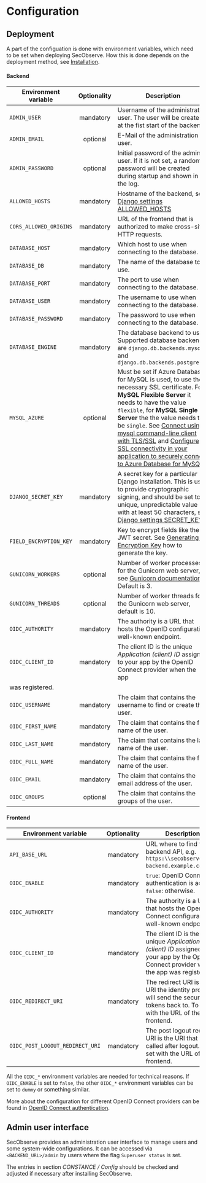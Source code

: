 # Configuration

## Deployment

A part of the configuation is done with environment variables, which need to be set when deploying SecObserve. How this is done depends on the deployment method, see [Installation](installation.md).

#### Backend

| Environment variable   | Optionality | Description |
|------------------------|:-----------:|-------------|
| `ADMIN_USER`           | mandatory   | Username of the administration user. The user will be created at the fist start of the backend. |
| `ADMIN_EMAIL`          | optional    | E-Mail of the administration user. |
| `ADMIN_PASSWORD`       | optional    | Initial password of the admin user. If it is not set, a random password will be created during startup and shown in the log. |
| `ALLOWED_HOSTS`        | mandatory   | Hostname of the backend, see [Django settings ALLOWED_HOSTS](https://docs.djangoproject.com/en/3.2/ref/settings/#allowed-hosts) |
| `CORS_ALLOWED_ORIGINS` | mandatory   | URL of the frontend that is authorized to make cross-site HTTP requests. |
| `DATABASE_HOST`        | mandatory   | Which host to use when connecting to the database. |
| `DATABASE_DB`          | mandatory   | The name of the database to use. |
| `DATABASE_PORT`        | mandatory   | The port to use when connecting to the database. |
| `DATABASE_USER`        | mandatory   | The username to use when connecting to the database. |
| `DATABASE_PASSWORD`    | mandatory   | The password to use when connecting to the database. |
| `DATABASE_ENGINE`      | mandatory   | The database backend to use. Supported database backends are `django.db.backends.mysql` and `django.db.backends.postgresql` |
| `MYSQL_AZURE`          | optional    | Must be set if Azure Database for MySQL is used, to use the necessary SSL certificate. For **MySQL Flexible Server** it needs to have the value `flexible`, for **MySQL Single Server** the the value needs to be `single`. See [Connect using mysql command-line client with TLS/SSL](https://learn.microsoft.com/en-us/azure/mysql/flexible-server/how-to-connect-tls-ssl#connect-using-mysql-command-line-client-with-tlsssl) and [Configure SSL connectivity in your application to securely connect to Azure Database for MySQL](https://learn.microsoft.com/en-us/azure/mysql/single-server/how-to-configure-ssl#step-1-obtain-ssl-certificate).
| `DJANGO_SECRET_KEY`    | mandatory   | A secret key for a particular Django installation. This is used to provide cryptographic signing, and should be set to a unique, unpredictable value with at least 50 characters, see [Django settings SECRET_KEY](https://docs.djangoproject.com/en/3.2/ref/settings/#secret-key).
| `FIELD_ENCRYPTION_KEY` | mandatory   | Key to encrypt fields like the JWT secret. See [Generating an Encryption Key](https://gitlab.com/lansharkconsulting/django/django-encrypted-model-fields#generating-an-encryption-key) how to generate the key. |
| `GUNICORN_WORKERS`     | optional   | Number of worker processes for the Gunicorn web server, see [Gunicorn documentation](https://docs.gunicorn.org/en/stable/design.html#how-many-workers). Default is 3. |
| `GUNICORN_THREADS`     | optional   | Number of worker threads for the Gunicorn web server, default is 10. |
| `OIDC_AUTHORITY`       | mandatory   | The authority is a URL that hosts the OpenID configuration well-known endpoint.  |
| `OIDC_CLIENT_ID`       | mandatory   | The client ID is the unique *Application (client) ID* assigned to your app by the OpenID Connect provider when the app
was registered. |
| `OIDC_USERNAME`        | mandatory   | The claim that contains the username to find or create the user. |
| `OIDC_FIRST_NAME`      | mandatory   | The claim that contains the first name of the user. |
| `OIDC_LAST_NAME`       | mandatory   | The claim that contains the last name of the user. |
| `OIDC_FULL_NAME`       | mandatory   | The claim that contains the full name of the user. |
| `OIDC_EMAIL`           | mandatory   | The claim that contains the email address of the user. |
| `OIDC_GROUPS`          | optional    | The claim that contains the groups of the user. |


#### Frontend

| Environment variable              | Optionality | Description |
|-----------------------------------|:-----------:|-------------|
| `API_BASE_URL`                    | mandatory   | URL where to find the backend API, e.g. `https:\\secobserve-backend.example.com/api`. |
| `OIDC_ENABLE`                   | mandatory   | `true`: OpenID Connect authentication is active, `false`: otherwise. |
| `OIDC_AUTHORITY`                | mandatory   | The authority is a URL that hosts the OpenID Connect configuration well-known endpoint. |
| `OIDC_CLIENT_ID`                | mandatory   | The client ID is the unique *Application (client) ID* assigned to your app by the OpenID Connect provider when the app was registered. |
| `OIDC_REDIRECT_URI`             | mandatory   | The redirect URI is the URI the identity provider will send the security tokens back to. To be set with the URL of the frontend. |
| `OIDC_POST_LOGOUT_REDIRECT_URI` | mandatory   | The post logout redirect URI is the URI that will be called after logout. To be set with the URL of the frontend. |

All the `OIDC_*` environment variables are needed for technical reasons. If `OIDC_ENABLE` is set to `false`, the other `OIDC_*` environment variables can be set to `dummy` or something similar.

More about the configuration for different OpenID Connect providers can be found in [OpenID Connect authentication](../integrations/oidc_authentication.md).

## Admin user interface

SecObserve provides an administration user interface to manage users and some system-wide configurations. It can be accessed via `<BACKEND_URL>/admin` by users where the flag `Superuser status` is set. 

The entries in section *CONSTANCE / Config* should be checked and adjusted if necessary after installing SecObserve.
